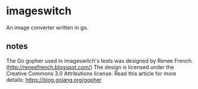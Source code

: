 # imageswitch

An image converter written in go.


## notes

The Go gopher used in imageswitch's tests was designed by Renee French. (http://reneefrench.blogspot.com/)
The design is licensed under the Creative Commons 3.0 Attributions license.
Read this article for more details: https://blog.golang.org/gopher
